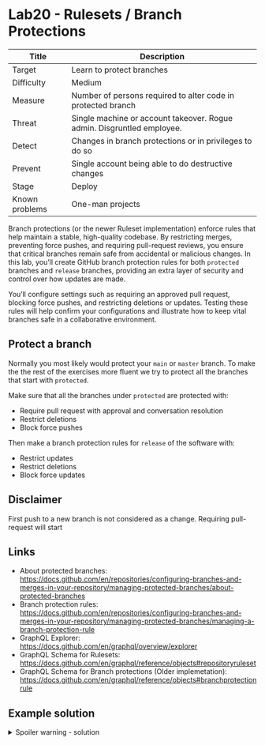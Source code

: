 # Lab20 - Rulesets / Branch Protections

| Title          | Description                                                            |
| -------------- | ---------------------------------------------------------------------- |
| Target         | Learn to protect branches                                              |
| Difficulty     | Medium                                                                 |
| Measure        | Number of persons required to alter code in protected branch           |
| Threat         | Single machine or account takeover. Rogue admin. Disgruntled employee. |
| Detect         | Changes in branch protections or in privileges to do so                |
| Prevent        | Single account being able to do destructive changes                    |
| Stage          | Deploy                                                                 |
| Known problems | One-man projects                                                       |

Branch protections (or the newer Ruleset implementation) enforce rules that help maintain a stable, high-quality codebase. By restricting merges, preventing force pushes, and requiring pull-request reviews, you ensure that critical branches remain safe from accidental or malicious changes. In this lab, you’ll create GitHub branch protection rules for both `protected` branches and `release` branches, providing an extra layer of security and control over how updates are made.

You’ll configure settings such as requiring an approved pull request, blocking force pushes, and restricting deletions or updates. Testing these rules will help confirm your configurations and illustrate how to keep vital branches safe in a collaborative environment.

## Protect a branch

Normally you most likely would protect your `main` or `master` branch. To make the the rest of the exercises more fluent we try to protect all the branches that start with `protected`.

Make sure that all the branches under `protected` are protected with:

- Require pull request with approval and conversation resolution
- Restrict deletions
- Block force pushes

Then make a branch protection rules for `release` of the software with:

- Restrict updates
- Restrict deletions
- Block force updates

## Disclaimer

First push to a new branch is not considered as a change. Requiring pull-request will start

## Links

- About protected branches: <https://docs.github.com/en/repositories/configuring-branches-and-merges-in-your-repository/managing-protected-branches/about-protected-branches>
- Branch protection rules: <https://docs.github.com/en/repositories/configuring-branches-and-merges-in-your-repository/managing-protected-branches/managing-a-branch-protection-rule>
- GraphQL Explorer: <https://docs.github.com/en/graphql/overview/explorer>
- GraphQL Schema for Rulesets: <https://docs.github.com/en/graphql/reference/objects#repositoryruleset>
- GraphQL Schema for Branch protections (Older implemetation): <https://docs.github.com/en/graphql/reference/objects#branchprotectionrule>

## Example solution

<details>
  <summary>Spoiler warning - solution</summary>
  
  ### Protect protected

1. Sign in into GitHub
1. Select Rules/Rulesets from the Settings
1. Create a new ruleset `Protect protected` with `include by pattern` with pattern `protected**/**/*`
1. Set the Enforcement status to Active
1. Required fields above.
1. Test by creating a branch `protected/test` and then trying to modify file in it and pushing again.

### Protect releases

1. Select Rules/Rulesets from the Settings
1. Create a new ruleset `Protect releases` with `include by pattern` with pattern `release/**/*`
1. Set the Enforcement status to Active
1. Required fields from above.
1. Test by creating a branch `release/test` and then trying to modify file in it and pushing again.

</details>
